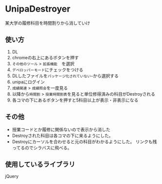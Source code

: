 # UnipaDestroyer
某大学の履修科目を時間割りから消していけ

## 使い方
1. DL
1. chromeの右上にあるボタンを押す
1. `その他のツール` > `拡張機能`　を選択
1. `デベロッパーモード`にチェックをつける
1. DLしたファイルを`パッケージ化されていない~`から選択する
1. unipaにログイン
1. `成績関連` > `成績照会`を一度見る
1. 以降から`時間割` > `授業時間割表`を見ると単位修得済みの科目がDestroyされる
1. 各コマの下にあるボタンを押すと5科目以上が表示・非表示になる

## その他
- 授業コードとか履修に関係ないので表示から消した
- Destroyされた科目は各コマの下に来るようにした。
- Destroyにカーソルを合わせると元の科目がわかるようにした。
リンクも残ってるのでシラバスに飛べる。

## 使用しているライブラリ
jQuery